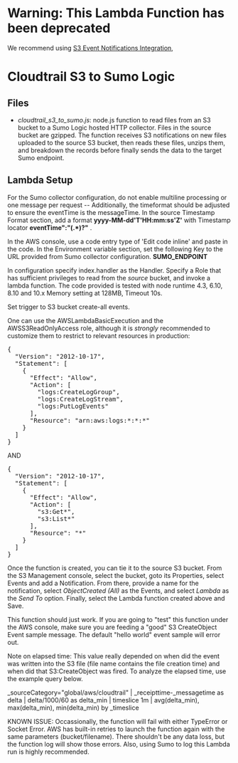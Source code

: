 # Warning: This Lambda Function has been deprecated
We recommend using [S3 Event Notifications Integration](https://help.sumologic.com/Send-Data/Sources/02Sources-for-Hosted-Collectors/Amazon_Web_Services/AWS_S3_Source#S3_Event_Notifications_Integration),


Cloudtrail S3 to Sumo Logic
===========================================

Files
-----
*	*cloudtrail_s3_to_sumo.js*:  node.js function to read files from an S3 bucket to a Sumo Logic hosted HTTP collector. Files in the source bucket are gzipped. The function receives S3 notifications on new files uploaded to the source S3 bucket, then reads these files, unzips them, and breakdown the records before finally sends the data to the target Sumo endpoint.

## Lambda Setup
For the Sumo collector configuration, do not enable multiline processing or
one message per request -- Additionally, the timeformat should be adjusted to ensure the eventTime is the messageTime.
In the source Timestamp Format section, add a format <b>yyyy-MM-dd'T'HH:mm:ss'Z'</b> with Timestamp locator <b>eventTime\":\"(.*)?\"</b>
.

In the AWS console, use a code entry type of 'Edit code inline' and paste in the
code. In the Environment variable section, set the following Key to the URL provided from Sumo collector configuration.
<b>SUMO_ENDPOINT</b>

In configuration specify index.handler as the Handler. Specify a Role that has
sufficient privileges to read from the *source* bucket, and invoke a lambda
function. The code provided is tested with node runtime 4.3, 6.10, 8.10 and 10.x Memory setting at 128MB, Timeout 10s.

Set trigger to S3 bucket create-all events.

One can use the AWSLambdaBasicExecution and the AWSS3ReadOnlyAccess role, although it is *strongly* recommended to customize them to restrict to relevant resources in production:

<pre>
{
  "Version": "2012-10-17",
  "Statement": [
    {
      "Effect": "Allow",
      "Action": [
        "logs:CreateLogGroup",
        "logs:CreateLogStream",
        "logs:PutLogEvents"
      ],
      "Resource": "arn:aws:logs:*:*:*"
    }
  ]
}
</pre>

AND

<pre>
{
  "Version": "2012-10-17",
  "Statement": [
    {
      "Effect": "Allow",
      "Action": [
        "s3:Get*",
        "s3:List*"
      ],
      "Resource": "*"
    }
  ]
}
</pre>

Once the function is created, you can tie it to the source S3 bucket. From the S3 Management console, select the bucket, goto its Properties, select Events and add a Notification. From there, provide a name for the notification, select *ObjectCreated (All)* as the Events, and select *Lambda* as the *Send To* option. Finally, select the Lambda function created above and Save.

This function should just work. If you are going to "test" this function under the AWS console, make sure you are feeding a "good" S3 CreateObject Event sample message. The default "hello world" event sample will error out.

Note on elapsed time: This value really depended on when did the event was written into the S3 file (file name contains the file creation time) and when did that S3:CreateObject was fired. To analyze the elapsed time, use the example query below.

_sourceCategory="global/aws/cloudtrail" | _receipttime-_messagetime as delta | delta/1000/60 as delta_min | timeslice 1m | avg(delta_min), max(delta_min), min(delta_min) by _timeslice

KNOWN ISSUE:
Occassionally, the function will fail with either TypeError or Socket Error. AWS has built-in retries to launch the function again with the same parameters (bucket/filename). There shouldn't be any data loss, but the function log will show those errors. Also, using Sumo to log this Lambda run is highly recommended.
